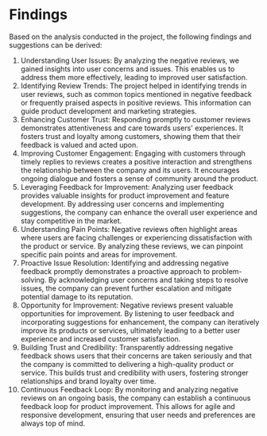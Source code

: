 <h1>Findings</h1>
<p>Based on the analysis conducted in the project, the following findings and suggestions can be derived:</p>
<ol>
<li>Understanding User Issues: By analyzing the negative reviews, we gained insights into user concerns and issues. This enables us to address them more effectively, leading to improved user satisfaction.</li>

<li>Identifying Review Trends: The project helped in identifying trends in user reviews, such as common topics mentioned in negative feedback or frequently praised aspects in positive reviews. This information can guide product development and marketing strategies.</li>

<li>Enhancing Customer Trust: Responding promptly to customer reviews demonstrates attentiveness and care towards users' experiences. It fosters trust and loyalty among customers, showing them that their feedback is valued and acted upon.</li>

<li>Improving Customer Engagement: Engaging with customers through timely replies to reviews creates a positive interaction and strengthens the relationship between the company and its users. It encourages ongoing dialogue and fosters a sense of community around the product.</li>

<li>Leveraging Feedback for Improvement: Analyzing user feedback provides valuable insights for product improvement and feature development. By addressing user concerns and implementing suggestions, the company can enhance the overall user experience and stay competitive in the market.</li>

<li>Understanding Pain Points: Negative reviews often highlight areas where users are facing challenges or experiencing dissatisfaction with the product or service. By analyzing these reviews, we can pinpoint specific pain points and areas for improvement.</li>

<li>Proactive Issue Resolution: Identifying and addressing negative feedback promptly demonstrates a proactive approach to problem-solving. By acknowledging user concerns and taking steps to resolve issues, the company can prevent further escalation and mitigate potential damage to its reputation.</li>

<li>Opportunity for Improvement: Negative reviews present valuable opportunities for improvement. By listening to user feedback and incorporating suggestions for enhancement, the company can iteratively improve its products or services, ultimately leading to a better user experience and increased customer satisfaction.</li>

<li>Building Trust and Credibility: Transparently addressing negative feedback shows users that their concerns are taken seriously and that the company is committed to delivering a high-quality product or service. This builds trust and credibility with users, fostering stronger relationships and brand loyalty over time.</li>

<li>Continuous Feedback Loop: By monitoring and analyzing negative reviews on an ongoing basis, the company can establish a continuous feedback loop for product improvement. This allows for agile and responsive development, ensuring that user needs and preferences are always top of mind.</li></ol>
